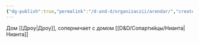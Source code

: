 ```yaml
---
{"dg-publish":true,"permalink":"/d-and-d/organizaczii/arendar/","created":"2023-07-17T10:01:08.000+04:00","updated":"2023-12-26T15:54:11.349+04:00"}
---
```



Дом [[Дроу\|Дроу]], соперничает с домом [[D&D/Сопартийцы/Нианта\|Нианта]]
